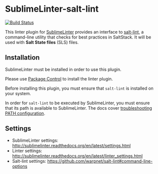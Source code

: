 SublimeLinter-salt-lint
=======================

[![Build Status](https://travis-ci.org/warpnet/SublimeLinter-salt-lint.svg?branch=master)](https://travis-ci.org/warpnet/SublimeLinter-salt-lint)

This linter plugin for [SublimeLinter](https://github.com/SublimeLinter/SublimeLinter) provides an interface to [salt-lint](https://github.com/warpnet/salt-lint), a command-line utility that checks for best practices in SaltStack. It will be used with __Salt State files__ (SLS) files.

## Installation
SublimeLinter must be installed in order to use this plugin.

Please use [Package Control](https://packagecontrol.io) to install the linter plugin.

Before installing this plugin, you must ensure that `salt-lint` is installed on your system.

In order for `salt-lint` to be executed by SublimeLinter, you must ensure that its path is available to SublimeLinter. The docs cover [troubleshooting PATH configuration](http://sublimelinter.readthedocs.io/en/latest/troubleshooting.html#finding-a-linter-executable).

## Settings
- SublimeLinter settings: http://sublimelinter.readthedocs.org/en/latest/settings.html
- Linter settings: http://sublimelinter.readthedocs.org/en/latest/linter_settings.html
- Salt-lint settings: https://github.com/warpnet/salt-lint#command-line-options
